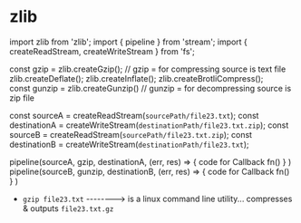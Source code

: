 # zlib
import zlib from 'zlib';
import { pipeline } from 'stream';
import { createReadStream, createWriteStream } from 'fs';

const gzip = zlib.createGzip();             // gzip = for compressing               source is text file
    zlib.createDeflate();           zlib.createInflate();
    zlib.createBrotliCompress();    
const gunzip = zlib.createGunzip()          // gunzip = for decompressing           source is zip file


const sourceA = createReadStream(`sourcePath/file23.txt`);
const destinationA = createWriteStream(`destinationPath/file23.txt.zip`);
const sourceB = createReadStream(`sourcePath/file23.txt.zip`);
const destinationB = createWriteStream(`destinationPath/file23.txt`);

pipeline(sourceA, gzip, destinationA, (err, res) => { code for Callback fn() } )
pipeline(sourceB, gunzip, destinationB, (err, res) => { code for Callback fn() } )

- `gzip file23.txt` --------> is a linux command line utility... compresses & outputs `file23.txt.gz`